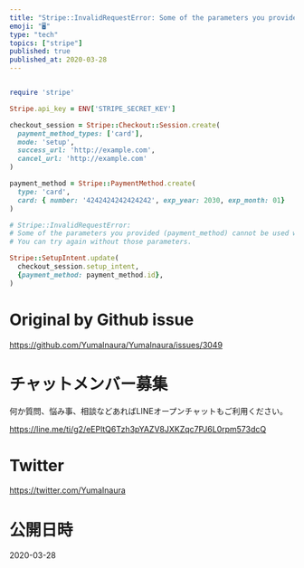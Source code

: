 ```yaml
---
title: "Stripe::InvalidRequestError: Some of the parameters you provided (paym"
emoji: "🖥"
type: "tech"
topics: ["stripe"]
published: true
published_at: 2020-03-28
---
```


```rb

require 'stripe'

Stripe.api_key = ENV['STRIPE_SECRET_KEY']

checkout_session = Stripe::Checkout::Session.create(
  payment_method_types: ['card'],
  mode: 'setup',
  success_url: 'http://example.com',
  cancel_url: 'http://example.com'
)

payment_method = Stripe::PaymentMethod.create(
  type: 'card',
  card: { number: '4242424242424242', exp_year: 2030, exp_month: 01}
)

# Stripe::InvalidRequestError:
# Some of the parameters you provided (payment_method) cannot be used when modifying a SetupIntent that was created by Checkout.
# You can try again without those parameters.

Stripe::SetupIntent.update(
  checkout_session.setup_intent,
  {payment_method: payment_method.id},
)

```

# Original by Github issue

https://github.com/YumaInaura/YumaInaura/issues/3049








<!-- Update From Qiita API -->

# チャットメンバー募集


何か質問、悩み事、相談などあればLINEオープンチャットもご利用ください。

https://line.me/ti/g2/eEPltQ6Tzh3pYAZV8JXKZqc7PJ6L0rpm573dcQ





# Twitter


https://twitter.com/YumaInaura


<!-- Update From Qiita API -->



# 公開日時

2020-03-28
